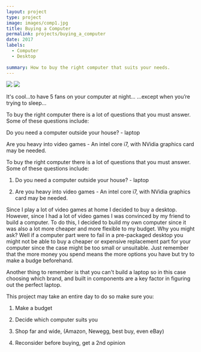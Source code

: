 ```yaml
---
layout: project
type: project
image: images/comp1.jpg
title: Buying a Computer
permalink: projects/buying_a_computer
date: 2017
labels:
  - Computer
  - Desktop
  
summary: How to buy the right computer that suits your needs.
---
```


<img class="ui image" src="{{ site.baseurl }}/images/comp1.jpg">


<img class="ui image" src="{{ site.baseurl }}/images/comp2.jpg">


It's cool...to have 5 fans on your computer at night...
...except when you’re trying to sleep... 

To buy the right computer there is a lot of questions that you must answer. Some of these questions include:

Do you need a computer outside your house? - laptop

Are you heavy into video games - An intel core i7, with NVidia graphics card may be needed.

To buy the right computer there is a lot of questions that you must answer.
Some of these questions include: 

1. Do you need a computer outside your house? - laptop

2. Are you heavy into video games - An intel core i7, with NVidia graphics card may be needed.

Since I play a lot of video games at home I decided to buy a desktop. However, since I had a lot of video games I was convinced by my friend to build a computer. To do this, I decided to build my own computer since it was also a lot more cheaper and more flexible to my budget. Why you might ask? Well if a computer part were to fail in a pre-packaged desktop you might not be able to buy a cheaper or expensive replacement part for your computer since the case might be too small or unsuitable. Just remember that the more money you spend means the more options you have but try to make a budge beforehand. 


Another thing to remember is that you can't build a laptop so in this case choosing which brand, and built in components are a key factor in figuring out the perfect laptop. 


This project may take an entire day to do so make sure you:

1. Make a budget

2. Decide which computer suits you

3. Shop far and wide, (Amazon, Newegg, best buy, even eBay)

4. Reconsider before buying, get a 2nd opinion
